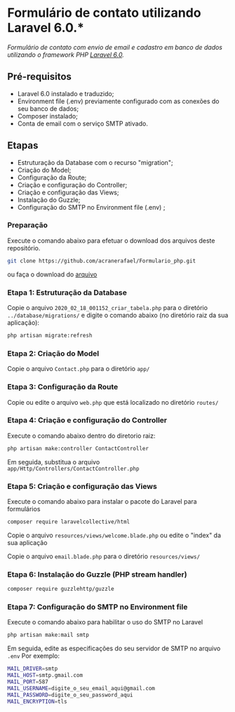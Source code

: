 # Formulário de contato utilizando Laravel 6.0.*


_Formulário de contato com envio de email e cadastro em banco de dados utilizando o framework PHP [Laravel 6.0](https://laravel.com/docs/6.x)._


## Pré-requisitos
- Laravel 6.0 instalado e traduzido;
- Environment file (.env) previamente configurado com as conexões do seu banco de dados;
- Composer instalado;
- Conta de email com o serviço SMTP ativado.

## Etapas
* Estruturação da Database com o recurso "migration";
* Criação do Model;
* Configuração da Route;
* Criação e configuração do Controller;
* Criação e configuração das Views;
* Instalação do Guzzle;
* Configuração do SMTP no Environment file (.env)  ;

### Preparação
Execute o comando abaixo para efetuar o download dos arquivos deste repositório.
```sh
git clone https://github.com/acranerafael/Formulario_php.git

```
ou faça o download do [arquivo](https://github.com/acranerafael/Formulario_php/archive/master.zip)

### Etapa 1: Estruturação da Database
Copie o arquivo `2020_02_18_001152_criar_tabela.php` para o diretório `../database/migrations/` e digite o comando abaixo (no diretório raiz da sua aplicação):
```sh
php artisan migrate:refresh

```

### Etapa 2: Criação do Model
Copie o arquivo `Contact.php` para o diretório `app/`

### Etapa 3: Configuração da Route
Copie ou edite o arquivo `web.php` que está localizado no diretório `routes/`

### Etapa 4: Criação e configuração do Controller
Execute o comando abaixo dentro do diretorio raiz:
```sh
php artisan make:controller ContactController

```

Em seguida, substitua o arquivo `app/Http/Controllers/ContactController.php`


### Etapa 5: Criação e configuração das Views
Execute o comando abaixo para instalar o pacote do Laravel para formulários
```sh
composer require laravelcollective/html
```

Copie o arquivo `resources/views/welcome.blade.php` ou edite o "index" da sua aplicação

Copie o arquivo `email.blade.php` para o diretório `resources/views/`


### Etapa 6: Instalação do Guzzle (PHP stream handler)
```sh
composer require guzzlehttp/guzzle
```

### Etapa 7: Configuração do SMTP no Environment file 
Execute o comando abaixo para habilitar o uso do SMTP no Laravel
```sh
php artisan make:mail smtp
```
Em seguida, edite as especificações do seu servidor de SMTP no arquivo `.env`
Por exemplo:
```sh
MAIL_DRIVER=smtp
MAIL_HOST=smtp.gmail.com
MAIL_PORT=587
MAIL_USERNAME=digite_o_seu_email_aqui@gmail.com
MAIL_PASSWORD=digite_o_seu_password_aqui
MAIL_ENCRYPTION=tls
```



































